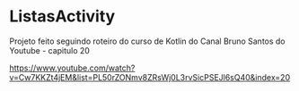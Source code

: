 # ListasActivity
Projeto feito seguindo roteiro do curso de Kotlin do Canal Bruno Santos do Youtube - capitulo 20

https://www.youtube.com/watch?v=Cw7KKZt4jEM&list=PL50rZONmv8ZRsWj0L3rvSicPSEJl6sQ40&index=20
